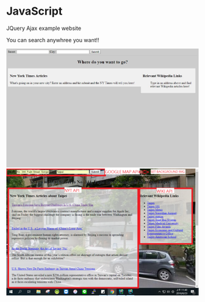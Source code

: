 # JavaScript
JQuery Ajax example website

You can search anywhree you want!! 

![alt text](https://raw.githubusercontent.com/charleslin826/JavaScript/master/ajax-project/Example.JPG) 
![alt text](https://raw.githubusercontent.com/charleslin826/JavaScript/master/ajax-project/Example2.png) 
